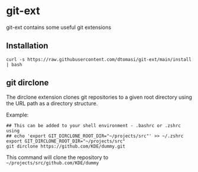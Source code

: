 # git-ext

git-ext contains some useful git extensions

## Installation

    curl -s https://raw.githubusercontent.com/dtomasi/git-ext/main/install | bash

## git dirclone

The dirclone extension clones git repositories to a given root directory using the URL path as a directory structure.

Example:
```shell
## This can be added to your shell environment - .bashrc or .zshrc using
## echo 'export GIT_DIRCLONE_ROOT_DIR="~/projects/src"' >> ~/.zshrc
export GIT_DIRCLONE_ROOT_DIR="~/projects/src"
git dirclone https://github.com/KDE/dummy.git
```

This command will clone the repository to `~/projects/src/github.com/KDE/dummy`

